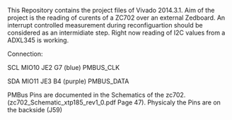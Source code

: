 This Repository contains the project files of Vivado 2014.3.1.
Aim of the project is the reading of curents of a ZC702 over an external Zedboard. An interrupt controlled measurement during reconfiguartion should be considered as an intermidiate step.
Right now reading of I2C values from a ADXL345 is working.


Connection: 

SCL	MIO10	JE2	G7	(blue)		PMBUS_CLK

SDA	MIO11	JE3	B4	(purple) 	PMBUS_DATA


PMBus Pins are documented in the Schematics of the zc702. (zc702_Schematic_xtp185_rev1_0.pdf Page 47). Physicaly the Pins are on the backside (J59) 
